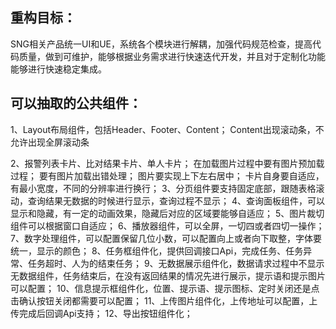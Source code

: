 
## 重构目标：
 SNG相关产品统一UI和UE，系统各个模块进行解耦，加强代码规范检查，提高代码质量，做到可维护，能够根据业务需求进行快速迭代开发，并且对于定制化功能能够进行快速稳定集成。
## 可以抽取的公共组件：
<p>
 1、Layout布局组件，包括Header、Footer、Content；
    Content出现滚动条，不允许出现全屏滚动条
</p>

2、报警列表卡片、比对结果卡片、单人卡片；
  在加载图片过程中要有图片预加载过程；
  要有图片加载出错处理；
  图片要实现上下左右居中；
  卡片自身要自适应，有最小宽度，不同的分辨率进行换行；
3、分页组件要支持固定底部，跟随表格滚动，查询结果无数据的时候进行显示，查询过程不显示；
4、查询面板组件，可以显示和隐藏，有一定的动画效果，隐藏后对应的区域要能够自适应；
5、图片裁切组件可以根据窗口自适应；
6、播放器组件，可以全屏，一切四或者四切一操作；
7、数字处理组件，可以配置保留几位小数，可以配置向上或者向下取整，字体要统一，显示的颜色；
8、任务框组件化，提供回调接口Api，完成任务、任务异常、任务超时、人为的结束任务；
9、无数据展示组件化，数据请求过程中不显示无数据组件，任务结束后，在没有返回结果的情况先进行展示，提示语和提示图片可以配置；
10、信息提示框组件化，位置、提示语、提示图标、定时关闭还是点击确认按钮关闭都需要可以配置；
11、上传图片组件化，上传地址可以配置，上传完成后回调Api支持；
12、导出按钮组件化；

